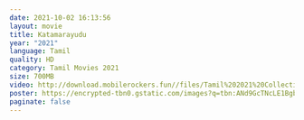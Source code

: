 ```yaml
---
date: 2021-10-02 16:13:56
layout: movie
title: Katamarayudu
year: "2021"
language: Tamil
quality: HD
category: Tamil Movies 2021
size: 700MB
video: http://download.mobilerockers.fun//files/Tamil%202021%20Collection/Katamarayudu%20(2021)/Katamarayudu%20(2021)%20Full%20Movies/Katamarayudu%20(2021)%20HDRip/Katamarayudu%20(2021)%20HDRip%20Single%20Part.mp4
poster: https://encrypted-tbn0.gstatic.com/images?q=tbn:ANd9GcTNcLE1BgbyWALywC_GZbkcs7O5SIdbp4ZOWA&usqp=CAU
paginate: false
---
```

